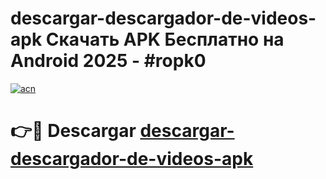 # descargar-descargador-de-videos-apk Скачать APK Бесплатно на Android 2025 - #ropk0

[![acn](https://github.com/user-attachments/assets/0f9c940e-d8b0-45ae-aac7-cd30a18b3e1c)](https://apps.freeplayer.one?title=descargar-descargador-de-videos-apk&ref=9RF)

# 👉🔴 Descargar [descargar-descargador-de-videos-apk](https://apps.freeplayer.one?title=descargar-descargador-de-videos-apk&ref=9RF)
